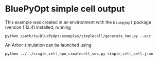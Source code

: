 # BluePyOpt simple cell output

This example was created in an environment with the `bluepyopt` package (version 1.12.4) installed, running

```shell
python /path/to/BluePyOpt/examples/simplecell/generate_hoc.py --acc
```

An Arbor simulation can be launched using

```shell
python ../../single_cell_bpo_simplecell_swc.py simple_cell_cell.json
```
